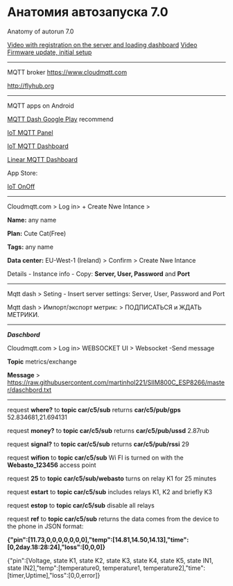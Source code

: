 # Анатомия автозапуска 7.0
Anatomy of autorun 7.0

[Video with registration on the server and loading dashboard](https://www.youtube.com/watch?v=xgZZ417HFFQ)
[Video Firmware update, initial setup](https://youtu.be/Pbuku_SYxHc)
****

MQTT broker
https://www.cloudmqtt.com

http://flyhub.org

******

MQTT apps on Android

[MQTT Dash Google Play](https://play.google.com/store/apps/details?id=net.routix.mqttdash&hl=ru) recommend

[IoT MQTT Panel](https://play.google.com/store/apps/details?id=snr.lab.iotmqttpanel.prod)

[IoT MQTT Dashboard](https://play.google.com/store/apps/details?id=com.thn.iotmqttdashboard)

[Linear MQTT Dashboard](https://play.google.com/store/apps/details?id=com.ravendmaster.linearmqttdashboard)

App Store: 

[IoT OnOff](https://itunes.apple.com/be/app/iot-onoff/id1267226555?mt=8)

***
Cloudmqtt.com > Log in> + Create Nwe Intance > 

**Name:** any name

**Plan:** Cute Cat(Free)

**Tags:** any name

**Data center:** EU-West-1 (Ireland) > Confirm > Create Nwe Intance

Details - Instance info - Copy: **Server, User, Password** and **Port**

********

Mqtt dash > Seting - Insert server settings: Server, User, Password and Port

Mqtt dash > Импорт/экспорт метрик: > ПОДПИСАТЬСЯ и ЖДАТЬ МЕТРИКИ.

*****

***Daschbord*** 

Cloudmqtt.com > Log in> WEBSOCKET UI > Websocket -Send message 

**Topic** metrics/exchange

**Message** >  https://raw.githubusercontent.com/martinhol221/SIIM800C_ESP8266/master/daschbord.txt

*****

request **where?** to **topic car/c5/sub**	 returns  **car/c5/pub/gps**	52.834681,21.694131

request **money?** to **topic car/c5/sub**	 returns  **car/c5/pub/ussd** 2.87rub

request **signal?** to **topic car/c5/sub**	  returns **car/c5/pub/rssi**	29

request **wifion** to **topic car/c5/sub**	  Wi FI is turned on with the **Webasto_123456** access point

request **25** to **topic car/c5/sub/webasto**	  turns on relay K1 for 25 minutes

request **estart** to **topic car/c5/sub**	      includes relays K1, K2 and briefly K3

request **estop** to **topic car/c5/sub**	      disable all relays

request **ref** to **topic car/c5/sub**	      returns the data comes from the device to the phone in JSON format:

**{"pin":[11.73,0,0,0,0,0,0,0],"temp":[14.81,14.50,14.13],"time":[0,2day.18:28:24],"loss":[0,0,0]}**

{"pin":[Voltage, state K1, state K2, state K3, state K4, state K5, state IN1, state IN2],"temp":[temperature0, temperature1, temperature2],"time":[timer,Uptime],"loss":[0,0,error]}





